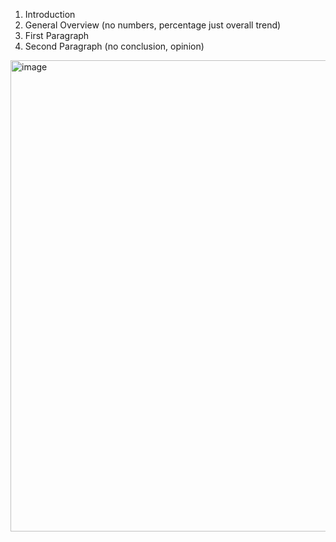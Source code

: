 1. Introduction
2. General Overview (no numbers, percentage just overall trend)
3. First Paragraph
4. Second Paragraph (no conclusion, opinion)
<img width="1804" height="754" alt="image" src="https://github.com/user-attachments/assets/85870a7b-153f-4e70-b45b-b16fb31095fc" />
